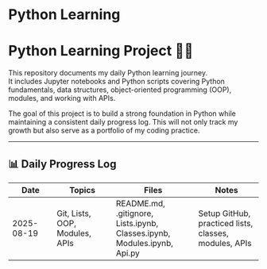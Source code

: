 # Python Learning 

# Python Learning Project 📘🐍

This repository documents my daily Python learning journey.  
It includes Jupyter notebooks and Python scripts covering Python fundamentals, data structures, object-oriented programming (OOP), modules, and working with APIs.  

The goal of this project is to build a strong foundation in Python while maintaining a consistent daily progress log. This will not only track my growth but also serve as a portfolio of my coding practice.

---


## 📊 Daily Progress Log



| Date       | Topics                    | Files                                  | Notes                          |
|------------|----------------------------|----------------------------------------|--------------------------------|
| 2025-08-19 | Git, Lists, <br> OOP, Modules, APIs | README.md, .gitignore, <br> Lists.ipynb, Classes.ipynb, <br> Modules.ipynb, Api.py | Setup GitHub, <br> practiced lists, <br> classes, modules, APIs |
